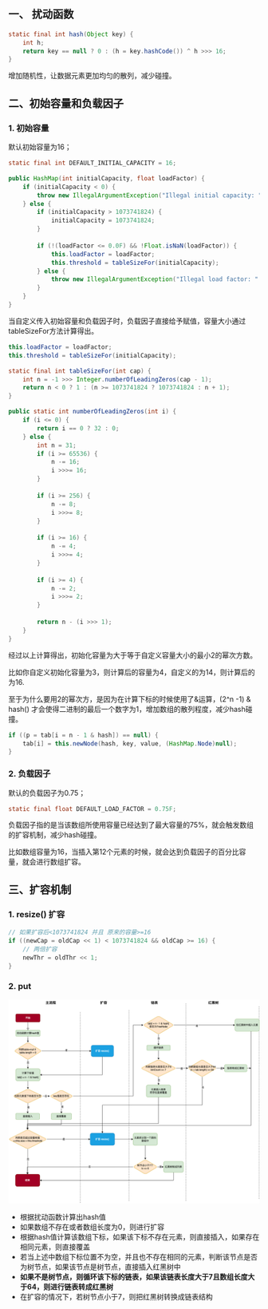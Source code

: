 ## 一、 扰动函数

```java
static final int hash(Object key) {
    int h;
    return key == null ? 0 : (h = key.hashCode()) ^ h >>> 16;
}
```

增加随机性，让数据元素更加均匀的散列，减少碰撞。

## 二、初始容量和负载因子

### 1. 初始容量

默认初始容量为16；

```java
static final int DEFAULT_INITIAL_CAPACITY = 16;
```

```java
public HashMap(int initialCapacity, float loadFactor) {
    if (initialCapacity < 0) {
        throw new IllegalArgumentException("Illegal initial capacity: " + initialCapacity);
    } else {
        if (initialCapacity > 1073741824) {
            initialCapacity = 1073741824;
        }

        if (!(loadFactor <= 0.0F) && !Float.isNaN(loadFactor)) {
            this.loadFactor = loadFactor;
            this.threshold = tableSizeFor(initialCapacity);
        } else {
            throw new IllegalArgumentException("Illegal load factor: " + loadFactor);
        }
    }
}
```

当自定义传入初始容量和负载因子时，负载因子直接给予赋值，容量大小通过tableSizeFor方法计算得出。

```java
this.loadFactor = loadFactor;
this.threshold = tableSizeFor(initialCapacity);
```

```java
static final int tableSizeFor(int cap) {
    int n = -1 >>> Integer.numberOfLeadingZeros(cap - 1);
    return n < 0 ? 1 : (n >= 1073741824 ? 1073741824 : n + 1);
}
```

```java
public static int numberOfLeadingZeros(int i) {
    if (i <= 0) {
        return i == 0 ? 32 : 0;
    } else {
        int n = 31;
        if (i >= 65536) {
            n -= 16;
            i >>>= 16;
        }

        if (i >= 256) {
            n -= 8;
            i >>>= 8;
        }

        if (i >= 16) {
            n -= 4;
            i >>>= 4;
        }

        if (i >= 4) {
            n -= 2;
            i >>>= 2;
        }

        return n - (i >>> 1);
    }
}
```

经过以上计算得出，初始化容量为大于等于自定义容量大小的最小2的幂次方数。

比如你自定义初始化容量为3，则计算后的容量为4，自定义的为14，则计算后的为16.

至于为什么要用2的幂次方，是因为在计算下标的时候使用了&运算，(2^n -1) & hash() 才会使得二进制的最后一个数字为1，增加数组的散列程度，减少hash碰撞。

```java
if ((p = tab[i = n - 1 & hash]) == null) {
    tab[i] = this.newNode(hash, key, value, (HashMap.Node)null);
}
```

### 2. 负载因子

默认的负载因子为0.75；

```java
static final float DEFAULT_LOAD_FACTOR = 0.75F;
```

负载因子指的是当该数组所使用容量已经达到了最大容量的75%，就会触发数组的扩容机制，减少hash碰撞。

比如数组容量为16，当插入第12个元素的时候，就会达到负载因子的百分比容量，就会进行数组扩容。

## 三、扩容机制

### 1. resize() 扩容

```java
// 如果扩容后<1073741824 并且 原来的容量>=16
if ((newCap = oldCap << 1) < 1073741824 && oldCap >= 16) {
  	// 两倍扩容
    newThr = oldThr << 1;
}
```

### 2. put

![image-20220314212547423](../../../assets/img/hashmap-put.png)



- 根据扰动函数计算出hash值
- 如果数组不存在或者数组长度为0，则进行扩容
- 根据hash值计算该数组下标，如果该下标不存在元素，则直接插入，如果存在相同元素，则直接覆盖
- 若当上述中数组下标位置不为空，并且也不存在相同的元素，判断该节点是否为树节点，如果该节点是树节点，直接插入红黑树中
- **如果不是树节点，则循环该下标的链表，如果该链表长度大于7且数组长度大于64，则进行链表转成红黑树**
- 在扩容的情况下，若树节点小于7，则把红黑树转换成链表结构